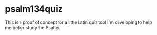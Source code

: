 # psalm134quiz

This is a proof of concept for a little Latin quiz tool I'm developing to help me better study the Psalter.
